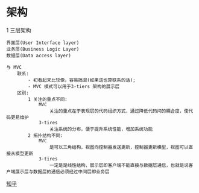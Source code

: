 # 架构

1 三层架构

    界面层(User Interface layer)
    业务层(Business Logic Layer)
    数据层(Data access layer)

    与 MVC
        联系:
            - 初看起来比较像，容易搞混(如果这也算联系的话);
            - MVC 模式可以用于3-tiers 架构的展示层
        区别:
            1 关注的重点不同:
                MVC
                    关注的重点在于表现层的代码组织方式，通过降低代码间的耦合度，使代码更易维护
                3-tires
                    关注系统的分布，便于提升系统性能，增加系统功能
            2 拓扑结构不同:
                MVC
                    是可以三角结构，视图向控制器发送更新，控制器更新模型，视图可以直接从模型更新
                3-tires
                    一定是是线性结构，展示层即客户端不能直接与数据层通信，也就是说客户端展示层与数据层的通信必须经过中间层即业务层

[知乎](https://www.zhihu.com/question/21851341/answer/251629127)
